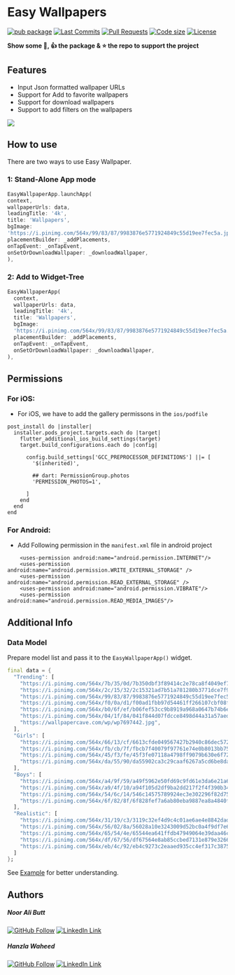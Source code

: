 # Easy Wallpapers

[![pub package](https://img.shields.io/pub/v/easy_wallpapers.svg?logo=dart&logoColor=00b9fc)](https://pub.dartlang.org/packages/easy_wallpapers)
[![Last Commits](https://img.shields.io/github/last-commit/nooralibutt/easy-wallpapers?logo=git&logoColor=white)](https://github.com/nooralibutt/easy-wallpapers/commits/master)
[![Pull Requests](https://img.shields.io/github/issues-pr/nooralibutt/easy-wallpapers?logo=github&logoColor=white)](https://github.com/nooralibutt/easy-wallpapers/pulls)
[![Code size](https://img.shields.io/github/languages/code-size/nooralibutt/easy-wallpapers?logo=github&logoColor=white)](https://github.com/nooralibutt/easy-wallpapers)
[![License](https://img.shields.io/github/license/nooralibutt/easy-wallpapers?logo=open-source-initiative&logoColor=green)](https://github.com/nooralibutt/easy-wallpapers/blob/master/LICENSE)

**Show some 💙, 👍 the package & ⭐️ the repo to support the project**

## Features
- Input Json formatted wallpaper URLs
- Support for Add to favorite wallpapers
- Support for download wallpapers
- Support to add filters on the wallpapers

![](https://github.com/nooralibutt/easy-wallpapers/blob/master/demo_gif.gif?raw=true)

## How to use
There are two ways to use Easy Wallpaper.


### 1: Stand-Alone App mode

```dart
EasyWallpaperApp.launchApp(
context,
wallpaperUrls: data,
leadingTitle: '4k',
title: 'Wallpapers',
bgImage:
'https://i.pinimg.com/564x/99/83/87/9983876e5771924849c55d19ee7fec5a.jpg',
placementBuilder: _addPlacements,
onTapEvent: _onTapEvent,
onSetOrDownloadWallpaper: _downloadWallpaper,
),
```

### 2: Add to Widget-Tree

```dart
EasyWallpaperApp(
  context,
  wallpaperUrls: data,
  leadingTitle: '4k',
  title: 'Wallpapers',
  bgImage:
  'https://i.pinimg.com/564x/99/83/87/9983876e5771924849c55d19ee7fec5a.jpg',
  placementBuilder: _addPlacements,
  onTapEvent: _onTapEvent,
  onSetOrDownloadWallpaper: _downloadWallpaper,
),
```
## Permissions
### For iOS:
- For iOS, we have to add the gallery permissons in the `ios/podfile`

```
post_install do |installer|
  installer.pods_project.targets.each do |target|
    flutter_additional_ios_build_settings(target)
    target.build_configurations.each do |config|

      config.build_settings['GCC_PREPROCESSOR_DEFINITIONS'] ||= [
        '$(inherited)',

        ## dart: PermissionGroup.photos
        'PERMISSION_PHOTOS=1',

      ]
    end
  end
end
```
### For Android:
- Add Following permission in the `manifest.xml` file in android project

```
    <uses-permission android:name="android.permission.INTERNET"/>
    <uses-permission android:name="android.permission.WRITE_EXTERNAL_STORAGE" />
    <uses-permission android:name="android.permission.READ_EXTERNAL_STORAGE" />
    <uses-permission android:name="android.permission.VIBRATE"/>
    <uses-permission android:name="android.permission.READ_MEDIA_IMAGES"/>
```

## Additional Info

### Data Model
Prepare model list and pass it to the `EasyWallpaperApp()` widget.

```dart
final data = {
  "Trending": [
    "https://i.pinimg.com/564x/7b/35/0d/7b350dbf3f89414c2e78ca8f4049ef79.jpg",
    "https://i.pinimg.com/564x/2c/15/32/2c15321ad7b51a781280b3771dce7f9f.jpg",
    "https://i.pinimg.com/564x/99/83/87/9983876e5771924849c55d19ee7fec5a.jpg",
    "https://i.pinimg.com/564x/f0/0a/d1/f00ad1fbb97d54461ff266107cbf08f4.jpg",
    "https://i.pinimg.com/564x/b0/6f/ef/b06fef53cc9b8919a968a0647b74b6ef.jpg",
    "https://i.pinimg.com/564x/04/1f/84/041f844d07fdcce8498d44a31a57aed7.jpg",
    "https://wallpapercave.com/wp/wp7697442.jpg",
  ],
  "Girls": [
    "https://i.pinimg.com/564x/66/13/cf/6613cfde049567427b2940c86dec5727.jpg",
    "https://i.pinimg.com/564x/fb/cb/7f/fbcb7f40079f97761e74e0b8013bb757.jpg",
    "https://i.pinimg.com/564x/45/f3/fe/45f3fe07118a4798ff9079b630e6f72e.jpg",
    "https://i.pinimg.com/564x/da/55/90/da55902ca3c29caaf6267a5cd6be8da6.jpg",
  ],
  "Boys": [
    "https://i.pinimg.com/564x/a4/9f/59/a49f5962e50fd69c9fd61e3da6e21a66.jpg",
    "https://i.pinimg.com/564x/a9/4f/10/a94f105d2df9ba2dd217f2f4f390b340.jpg",
    "https://i.pinimg.com/564x/54/6c/14/546c14575789924ec3e302296f82d75f.jpg",
    "https://i.pinimg.com/564x/6f/82/8f/6f828fef7a6ab80eba9887ea8a4840f2.jpg",
  ],
  "Realistic": [
    "https://i.pinimg.com/564x/31/19/c3/3119c32ef4d9c4c01ae6ae4e8842dad3.jpg",
    "https://i.pinimg.com/564x/56/02/8a/56028a10e3243009d52bc0a4f9df7e65.jpg",
    "https://i.pinimg.com/564x/65/54/4e/65544ea641ffdb47949064e39daa46c9.jpg",
    "https://i.pinimg.com/564x/df/67/56/df67564e8ab85ccbed7131e879e32665.jpg",
    "https://i.pinimg.com/564x/eb/4c/92/eb4c9273c2eaaed935cc4ef317c38754.jpg",
  ]
};

```

See [Example](https://pub.dev/packages/easy-wallpapers/example) for better understanding.

## Authors
##### Noor Ali Butt
[![GitHub Follow](https://img.shields.io/badge/Connect--blue.svg?logo=Github&longCache=true&style=social&label=Follow)](https://github.com/nooralibutt) [![LinkedIn Link](https://img.shields.io/badge/Connect--blue.svg?logo=linkedin&longCache=true&style=social&label=Connect
)](https://www.linkedin.com/in/nooralibutt)
##### Hanzla Waheed
[![GitHub Follow](https://img.shields.io/badge/Connect--blue.svg?logo=Github&longCache=true&style=social&label=Follow)](https://github.com/mhanzla80) [![LinkedIn Link](https://img.shields.io/badge/Connect--blue.svg?logo=linkedin&longCache=true&style=social&label=Connect
)](https://www.linkedin.com/in/mhanzla80)